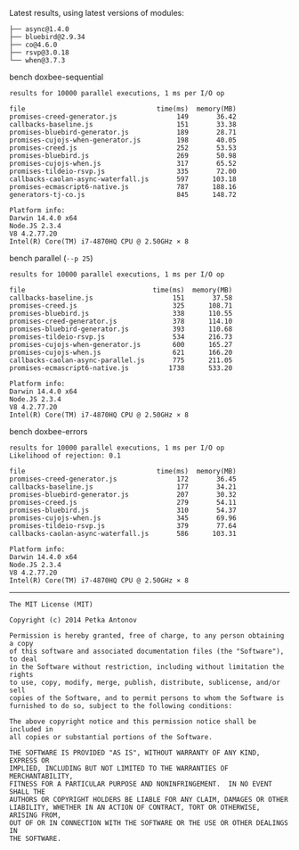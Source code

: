 Latest results, using latest versions of modules:

    ├── async@1.4.0
    ├── bluebird@2.9.34
    ├── co@4.6.0
    ├── rsvp@3.0.18
    └── when@3.7.3

bench doxbee-sequential

    results for 10000 parallel executions, 1 ms per I/O op

    file                                 time(ms)  memory(MB)
    promises-creed-generator.js               149       36.42
    callbacks-baseline.js                     151       33.38
    promises-bluebird-generator.js            189       28.71
    promises-cujojs-when-generator.js         198       40.05
    promises-creed.js                         252       53.53
    promises-bluebird.js                      269       50.98
    promises-cujojs-when.js                   317       65.52
    promises-tildeio-rsvp.js                  335       72.00
    callbacks-caolan-async-waterfall.js       597      103.18
    promises-ecmascript6-native.js            787      188.16
    generators-tj-co.js                       845      148.72

    Platform info:
    Darwin 14.4.0 x64
    Node.JS 2.3.4
    V8 4.2.77.20
    Intel(R) Core(TM) i7-4870HQ CPU @ 2.50GHz × 8

bench parallel (`--p 25`)

    results for 10000 parallel executions, 1 ms per I/O op

    file                                time(ms)  memory(MB)
    callbacks-baseline.js                    151       37.58
    promises-creed.js                        325      108.71
    promises-bluebird.js                     338      110.55
    promises-creed-generator.js              378      114.10
    promises-bluebird-generator.js           393      110.68
    promises-tildeio-rsvp.js                 534      216.73
    promises-cujojs-when-generator.js        600      165.27
    promises-cujojs-when.js                  621      166.20
    callbacks-caolan-async-parallel.js       775      211.05
    promises-ecmascript6-native.js          1738      533.20

    Platform info:
    Darwin 14.4.0 x64
    Node.JS 2.3.4
    V8 4.2.77.20
    Intel(R) Core(TM) i7-4870HQ CPU @ 2.50GHz × 8

bench doxbee-errors

    results for 10000 parallel executions, 1 ms per I/O op
    Likelihood of rejection: 0.1
    
    file                                 time(ms)  memory(MB)
    promises-creed-generator.js               172       36.45
    callbacks-baseline.js                     177       34.21
    promises-bluebird-generator.js            207       30.32
    promises-creed.js                         279       54.11
    promises-bluebird.js                      310       54.37
    promises-cujojs-when.js                   345       69.96
    promises-tildeio-rsvp.js                  379       77.64
    callbacks-caolan-async-waterfall.js       586      103.31

    Platform info:
    Darwin 14.4.0 x64
    Node.JS 2.3.4
    V8 4.2.77.20
    Intel(R) Core(TM) i7-4870HQ CPU @ 2.50GHz × 8

---

```
The MIT License (MIT)

Copyright (c) 2014 Petka Antonov

Permission is hereby granted, free of charge, to any person obtaining a copy
of this software and associated documentation files (the "Software"), to deal
in the Software without restriction, including without limitation the rights
to use, copy, modify, merge, publish, distribute, sublicense, and/or sell
copies of the Software, and to permit persons to whom the Software is
furnished to do so, subject to the following conditions:

The above copyright notice and this permission notice shall be included in
all copies or substantial portions of the Software.

THE SOFTWARE IS PROVIDED "AS IS", WITHOUT WARRANTY OF ANY KIND, EXPRESS OR
IMPLIED, INCLUDING BUT NOT LIMITED TO THE WARRANTIES OF MERCHANTABILITY,
FITNESS FOR A PARTICULAR PURPOSE AND NONINFRINGEMENT.  IN NO EVENT SHALL THE
AUTHORS OR COPYRIGHT HOLDERS BE LIABLE FOR ANY CLAIM, DAMAGES OR OTHER
LIABILITY, WHETHER IN AN ACTION OF CONTRACT, TORT OR OTHERWISE, ARISING FROM,
OUT OF OR IN CONNECTION WITH THE SOFTWARE OR THE USE OR OTHER DEALINGS IN
THE SOFTWARE.
```
